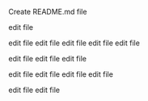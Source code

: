 Create README.md file 

edit file 

edit file 
edit file 
edit file 
edit file 
edit file 

edit file 
edit file edit file 

edit file 
edit file 
edit file 
edit file 

edit file 
edit file 
